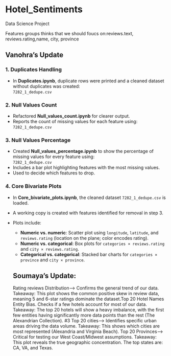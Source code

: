# Hotel_Sentiments
Data Science Project

Features groups thinks that we should foucs on:reviews.text, reviews.rating,name, city, province

## Vanohra’s Update

### 1. Duplicates Handling
- In **Duplicates.ipynb**, duplicate rows were printed and a cleaned dataset without duplicates was created:  
  `7282_1_dedupe.csv`

### 2. Null Values Count
- Refactored **Null_values_count.ipynb** for clearer output.
- Reports the count of missing values for each feature using:  
  `7282_1_dedupe.csv`

### 3. Null Values Percentage
- Created **Null_values_percentage.ipynb** to show the percentage of missing values for every feature using:  
  `7282_1_dedupe.csv`
- Includes a bar plot highlighting features with the most missing values.
- Used to decide which features to drop.

### 4. Core Bivariate Plots
- In **Core_bivariate_plots.ipynb**, the cleaned dataset `7282_1_dedupe.csv` is loaded.
- A working copy is created with features identified for removal in step 3.
- Plots include:
  - **Numeric vs. numeric**: Scatter plot using `longitude`, `latitude`, and `reviews.rating` (location on the plane; color encodes rating).
  - **Numeric vs. categorical**: Box plots for `categories × reviews.rating` and `city × reviews.rating`.
  - **Categorical vs. categorical**: Stacked bar charts for `categories × province` and `city × province`.
 
  ## Soumaya’s Update:
  Rating reviews Distribution--> Confirms the general trend of our data. Takeaway: This plot  shows the common positive skew in review data, meaning 5 and 6-star ratings dominate the dataset.Top 20 Hotel Names Entity Bias. Checks if a few hotels account for most of our data. Takeaway: The top 20 hotels will  show a heavy imbalance, with the first few entities having significantly more data points than the rest (The Alexandrian Collection). #3 Top 20 cities--> Identifies specific urban areas driving the data volume. Takeaway: This shows which cities are most represented (Alexandria and Virginia Beach).  Top 20 Provinces--> Critical for testing our West Coast/Midwest assumptions. Takeaway: This plot reveals the true geographic concentration. The top states are: CA, VA, and Texas.
